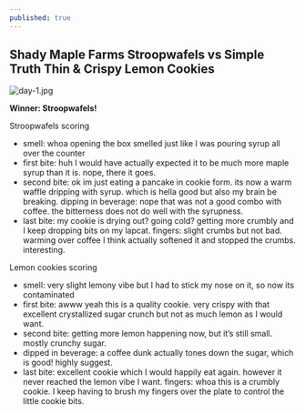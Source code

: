 ```yaml
---
published: true
---
```

## Shady Maple Farms Stroopwafels vs Simple Truth Thin & Crispy Lemon Cookies

![day-1.jpg]({{site.baseurl}}/media/day-1.jpg)

**Winner: Stroopwafels!**

Stroopwafels scoring
- smell: whoa opening the box smelled just like I was pouring syrup all over the counter
- first bite: huh I would have actually expected it to be much more maple syrup than it is. nope, there it goes.
- second bite: ok im just eating a pancake in cookie form. its now a warm waffle dripping with syrup. which is hella good but also my brain be breaking.
dipping in beverage: nope that was not a good combo with coffee. the bitterness does not do well with the syrupness.
- last bite: my cookie is drying out? going cold? getting more crumbly and I keep dropping bits on my lapcat.
fingers: slight crumbs but not bad. warming over coffee I think actually softened it and stopped the crumbs. interesting.

Lemon cookies scoring
- smell: very slight lemony vibe but I had to stick my nose on it, so now its contaminated
- first bite: awww yeah this is a quality cookie. very crispy with that excellent crystallized sugar crunch but not as much lemon as I would want.
- second bite: getting more lemon happening now, but it’s still small. mostly crunchy sugar.
- dipped in beverage: a coffee dunk actually tones down the sugar, which is good! highly suggest.
- last bite: excellent cookie which I would happily eat again. however it never reached the lemon vibe I want.
fingers: whoa this is a crumbly cookie. I keep having to brush my fingers over the plate to control the little cookie bits.
